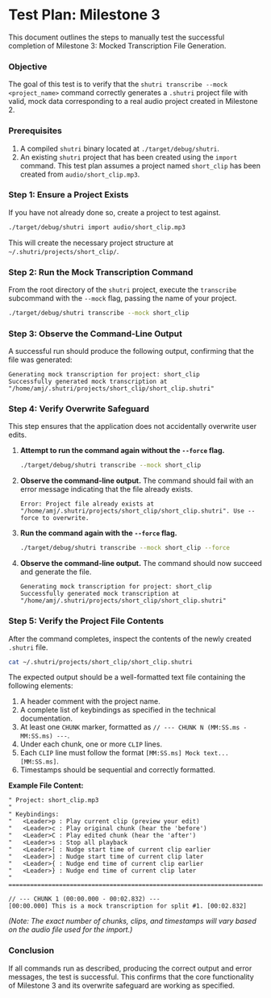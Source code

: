 # Test Plan: Milestone 3

This document outlines the steps to manually test the successful completion of Milestone 3: Mocked Transcription File Generation.

### Objective
The goal of this test is to verify that the `shutri transcribe --mock <project_name>` command correctly generates a `.shutri` project file with valid, mock data corresponding to a real audio project created in Milestone 2.

### Prerequisites

1.  A compiled `shutri` binary located at `./target/debug/shutri`.
2.  An existing `shutri` project that has been created using the `import` command. This test plan assumes a project named `short_clip` has been created from `audio/short_clip.mp3`.

### Step 1: Ensure a Project Exists

If you have not already done so, create a project to test against.

```bash
./target/debug/shutri import audio/short_clip.mp3
```

This will create the necessary project structure at `~/.shutri/projects/short_clip/`.

### Step 2: Run the Mock Transcription Command

From the root directory of the `shutri` project, execute the `transcribe` subcommand with the `--mock` flag, passing the name of your project.

```bash
./target/debug/shutri transcribe --mock short_clip
```

### Step 3: Observe the Command-Line Output

A successful run should produce the following output, confirming that the file was generated:

```
Generating mock transcription for project: short_clip
Successfully generated mock transcription at "/home/amj/.shutri/projects/short_clip/short_clip.shutri"
```

### Step 4: Verify Overwrite Safeguard

This step ensures that the application does not accidentally overwrite user edits.

1.  **Attempt to run the command again without the `--force` flag.**

    ```bash
    ./target/debug/shutri transcribe --mock short_clip
    ```

2.  **Observe the command-line output.** The command should fail with an error message indicating that the file already exists.

    ```
    Error: Project file already exists at "/home/amj/.shutri/projects/short_clip/short_clip.shutri". Use --force to overwrite.
    ```

3.  **Run the command again with the `--force` flag.**

    ```bash
    ./target/debug/shutri transcribe --mock short_clip --force
    ```

4.  **Observe the command-line output.** The command should now succeed and generate the file.

    ```
    Generating mock transcription for project: short_clip
    Successfully generated mock transcription at "/home/amj/.shutri/projects/short_clip/short_clip.shutri"
    ```

### Step 5: Verify the Project File Contents

After the command completes, inspect the contents of the newly created `.shutri` file.

```bash
cat ~/.shutri/projects/short_clip/short_clip.shutri
```

The expected output should be a well-formatted text file containing the following elements:

1.  A header comment with the project name.
2.  A complete list of keybindings as specified in the technical documentation.
3.  At least one `CHUNK` marker, formatted as `// --- CHUNK N (MM:SS.ms - MM:SS.ms) ---`.
4.  Under each chunk, one or more `CLIP` lines.
5.  Each `CLIP` line must follow the format `[MM:SS.ms] Mock text... [MM:SS.ms]`.
6.  Timestamps should be sequential and correctly formatted.

**Example File Content:**
```vim
" Project: short_clip.mp3
"
" Keybindings:
"   <Leader>p : Play current clip (preview your edit)
"   <Leader>c : Play original chunk (hear the 'before')
"   <Leader>C : Play edited chunk (hear the 'after')
"   <Leader>s : Stop all playback
"   <Leader>[ : Nudge start time of current clip earlier
"   <Leader>] : Nudge start time of current clip later
"   <Leader>{ : Nudge end time of current clip earlier
"   <Leader>} : Nudge end time of current clip later
" =============================================================================

// --- CHUNK 1 (00:00.000 - 00:02.832) ---
[00:00.000] This is a mock transcription for split #1. [00:02.832]

```
*(Note: The exact number of chunks, clips, and timestamps will vary based on the audio file used for the import.)*

### Conclusion

If all commands run as described, producing the correct output and error messages, the test is successful. This confirms that the core functionality of Milestone 3 and its overwrite safeguard are working as specified.
